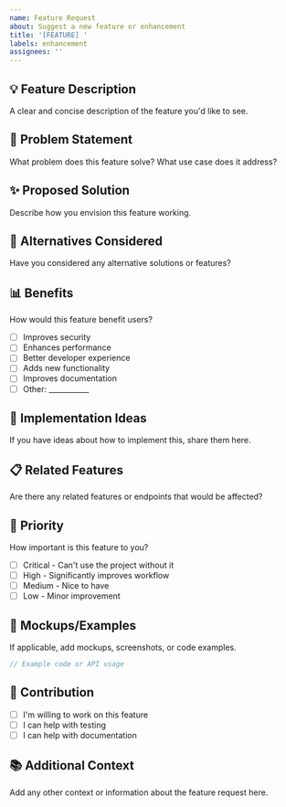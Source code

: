 ```yaml
---
name: Feature Request
about: Suggest a new feature or enhancement
title: '[FEATURE] '
labels: enhancement
assignees: ''
---
```


## 💡 Feature Description

A clear and concise description of the feature you'd like to see.

## 🎯 Problem Statement

What problem does this feature solve? What use case does it address?

## ✨ Proposed Solution

Describe how you envision this feature working.

## 🔄 Alternatives Considered

Have you considered any alternative solutions or features?

## 📊 Benefits

How would this feature benefit users?

- [ ] Improves security
- [ ] Enhances performance
- [ ] Better developer experience
- [ ] Adds new functionality
- [ ] Improves documentation
- [ ] Other: ___________

## 🔧 Implementation Ideas

If you have ideas about how to implement this, share them here.

## 📋 Related Features

Are there any related features or endpoints that would be affected?

## 🌟 Priority

How important is this feature to you?

- [ ] Critical - Can't use the project without it
- [ ] High - Significantly improves workflow
- [ ] Medium - Nice to have
- [ ] Low - Minor improvement

## 📸 Mockups/Examples

If applicable, add mockups, screenshots, or code examples.

```javascript
// Example code or API usage
```

## 🤝 Contribution

- [ ] I'm willing to work on this feature
- [ ] I can help with testing
- [ ] I can help with documentation

## 📚 Additional Context

Add any other context or information about the feature request here.
